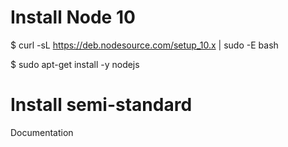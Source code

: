
# Install Node 10
$ curl -sL https://deb.nodesource.com/setup_10.x | sudo -E bash 

$ sudo apt-get install -y nodejs

# Install semi-standard
Documentation

